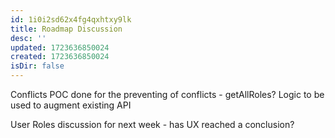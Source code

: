 ```yaml
---
id: 1i0i2sd62x4fg4qxhtxy9lk
title: Roadmap Discussion
desc: ''
updated: 1723636850024
created: 1723636850024
isDir: false
---
```

Conflicts
POC done for the preventing of conflicts - getAllRoles? Logic to be used to augment existing API

User Roles discussion for next week - has UX reached a conclusion?